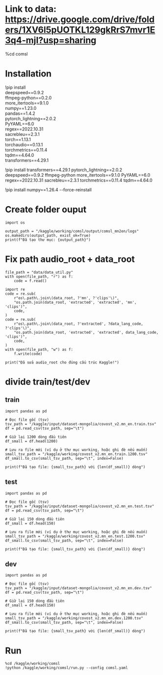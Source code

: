Link to data: https://drive.google.com/drive/folders/1XV6l5pUOTKL129gkRrS7mvr1E3q4-mjI?usp=sharing
=======

%cd comsl

# Installation
!pip install \
deepspeed==0.9.2 \
ffmpeg-python==0.2.0 \
more_itertools==9.1.0 \
numpy==1.23.0 \
pandas==1.4.2 \
pytorch_lightning==2.0.2 \
PyYAML==6.0 \
regex==2022.10.31 \
sacrebleu==2.3.1 \
torch==1.13.1 \
torchaudio==0.13.1 \
torchmetrics==0.11.4 \
tqdm==4.64.0 \
transformers==4.29.1

!pip install transformers==4.29.1 pytorch_lightning==2.0.2 deepspeed==0.9.2 ffmpeg-python more_itertools==9.1.0 PyYAML==6.0 regex==2022.10.31 sacrebleu==2.3.1 torchmetrics==0.11.4 tqdm==4.64.0


!pip install numpy==1.26.4 --force-reinstall

# Create folder ouput
```
import os

output_path = "/kaggle/working/comsl/output/comsl_mn2en/logs"
os.makedirs(output_path, exist_ok=True)
print(f"Đã tạo thư mục: {output_path}")

```

# Fix path audio_root + data_root
```
file_path = "data/data_util.py"
with open(file_path, "r") as f:
    code = f.read()

import re
code = re.sub(
    r"os\.path\.join\(data_root, ?'mn', ?'clips'\)",
    "os.path.join(data_root, 'extracted', 'extracted', 'mn', 'clips')",
    code,
)
code = re.sub(
    r"os\.path\.join\(data_root, ?'extracted', ?data_lang_code, ?'clips'\)",
    "os.path.join(data_root, 'extracted', 'extracted', data_lang_code, 'clips')",
    code,
)
with open(file_path, "w") as f:
    f.write(code)

print("Đã sửa audio_root cho đúng cấu trúc Kaggle!")
```

# divide train/test/dev
## train
```
import pandas as pd

# Đọc file gốc (tsv)
tsv_path = "/kaggle/input/dataset-mongolia/covost_v2.mn_en.train.tsv"
df = pd.read_csv(tsv_path, sep="\t")

# Giữ lại 1200 dòng đầu tiên
df_small = df.head(1200)

# Lưu ra file mới (ví dụ ở thư mục working, hoặc ghi đè nếu muốn)
small_tsv_path = "/kaggle/working/covost_v2.mn_en.train.1200.tsv"
df_small.to_csv(small_tsv_path, sep="\t", index=False)

print(f"Đã tạo file: {small_tsv_path} với {len(df_small)} dòng")
```
## test
```
import pandas as pd

# Đọc file gốc (tsv)
tsv_path = "/kaggle/input/dataset-mongolia/covost_v2.mn_en.test.tsv"
df = pd.read_csv(tsv_path, sep="\t")

# Giữ lại 150 dòng đầu tiên
df_small = df.head(150)

# Lưu ra file mới (ví dụ ở thư mục working, hoặc ghi đè nếu muốn)
small_tsv_path = "/kaggle/working/covost_v2.mn_en.test.1200.tsv"
df_small.to_csv(small_tsv_path, sep="\t", index=False)

print(f"Đã tạo file: {small_tsv_path} với {len(df_small)} dòng")
```

## dev
```
import pandas as pd

# Đọc file gốc (tsv)
tsv_path = "/kaggle/input/dataset-mongolia/covost_v2.mn_en.dev.tsv"
df = pd.read_csv(tsv_path, sep="\t")

# Giữ lại 150 dòng đầu tiên
df_small = df.head(150)

# Lưu ra file mới (ví dụ ở thư mục working, hoặc ghi đè nếu muốn)
small_tsv_path = "/kaggle/working/covost_v2.mn_en.dev.1200.tsv"
df_small.to_csv(small_tsv_path, sep="\t", index=False)

print(f"Đã tạo file: {small_tsv_path} với {len(df_small)} dòng")
```

# Run
```
%cd /kaggle/working/comsl
!python /kaggle/working/comsl/run.py --config comsl.yaml
```